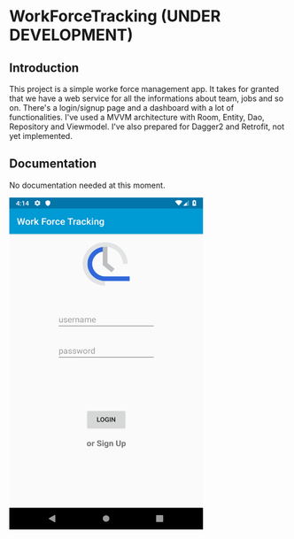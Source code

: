 # WorkForceTracking (UNDER DEVELOPMENT)

## Introduction

This project is a simple worke force management app. It takes for granted that we have a web service for all the informations
about team, jobs and so on. There's a login/signup page and a dashboard with a lot of functionalities.
I've used a MVVM architecture with Room, Entity, Dao, Repository and Viewmodel. I've also prepared for Dagger2 and Retrofit,
not yet implemented.

## Documentation
No documentation needed at this moment.

<img align="left" width="350" height="600" src="login.png">




